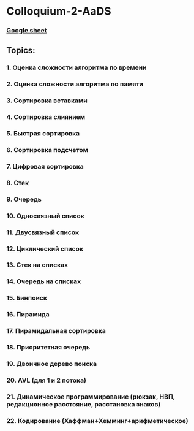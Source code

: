 # Colloquium-2-AaDS

### [Google sheet](https://docs.google.com/spreadsheets/d/1mTQ4a53XEYyvOfGLie_Yakce_X6GPSK59QPTKr-xfmQ/edit?usp=sharing)

## Topics:
### 1. Оценка сложности алгоритма по времени 
### 2. Оценка сложности алгоритма по памяти
### 3. Сортировка вставками
### 4. Сортировка слиянием
### 5. Быстрая сортировка
### 6. Сортировка подсчетом
### 7. Цифровая сортировка
### 8. Стек
### 9. Очередь
### 10. Односвязный список
### 11. Двусвязный список
### 12. Циклический список
### 13. Стек на списках
### 14. Очередь на списках
### 15. Бинпоиск
### 16. Пирамида
### 17. Пирамидальная сортировка
### 18. Приоритетная очередь
### 19. Двоичное дерево поиска
### 20. AVL (для 1 и 2 потока)
### 21. Динамическое программирование (рюкзак, НВП, редакционное расстояние, расстановка знаков)
### 22. Кодирование (Хаффман+Хемминг+арифметическое)
